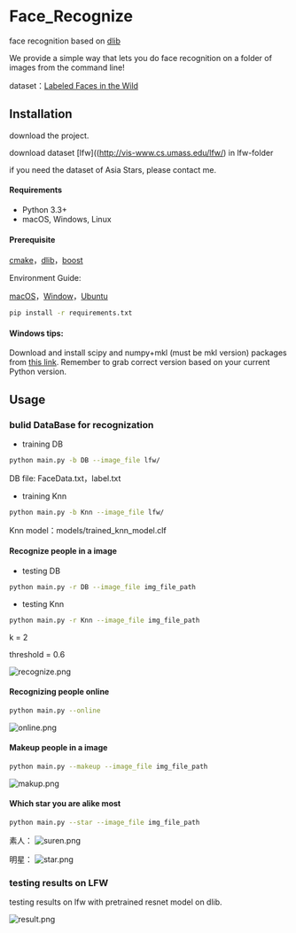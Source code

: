 # Face_Recognize
face recognition based on [dlib](http://dlib.net)

We provide a simple way that lets you do face recognition on a folder of images from the command line!

dataset：[Labeled Faces in the Wild](http://vis-www.cs.umass.edu/lfw/)

## Installation

download the project.

download dataset [lfw]((http://vis-www.cs.umass.edu/lfw/) in lfw-folder

if you need the dataset of Asia Stars, please contact me.

#### Requirements

  * Python 3.3+
  * macOS, Windows, Linux

#### Prerequisite

[cmake](https://cmake.org/download/)，[dlib](http://dlib.net)，[boost](http://www.boost.org/users/download/)

Environment Guide:

[macOS](https://blog.csdn.net/gaoyueace/article/details/79198023)，[Window](https://blog.csdn.net/qq_35044509/article/details/78882316)，[Ubuntu](https://www.cnblogs.com/darkknightzh/p/5652791.html)

```bash
pip install -r requirements.txt
```

#### Windows tips:

Download and install scipy and numpy+mkl (must be mkl version) packages from [this link](https://www.lfd.uci.edu/~gohlke/pythonlibs/). Remember to grab correct version based on your current Python version.

## Usage

### bulid DataBase for recognization

* training DB
```bash
python main.py -b DB --image_file lfw/
```
DB file: FaceData.txt，label.txt

* training Knn
```bash
python main.py -b Knn --image_file lfw/
```
Knn model：models/trained_knn_model.clf

#### Recognize people in a image

* testing DB
```bash
python main.py -r DB --image_file img_file_path
```

* testing Knn
```bash
python main.py -r Knn --image_file img_file_path
```
k = 2

threshold = 0.6

![recognize.png](https://i.loli.net/2018/12/24/5c20bb4fa2325.png)

#### Recognizing people online
```bash
python main.py --online
```

![online.png](https://i.loli.net/2018/12/24/5c20bb5026494.png)

#### Makeup people in a image
```bash
python main.py --makeup --image_file img_file_path
```

![makup.png](https://i.loli.net/2018/12/24/5c20bb4e801a4.png)

#### Which star you are alike most
```bash
python main.py --star --image_file img_file_path
```

素人：
![suren.png](https://i.loli.net/2018/12/24/5c20bb4fd6718.png)

明星：
![star.png](https://i.loli.net/2018/12/24/5c20bb4e0ddf3.png)

### testing results on LFW

testing results on lfw with pretrained resnet model on dlib.

![result.png](https://i.loli.net/2018/12/24/5c205099632f2.png)

